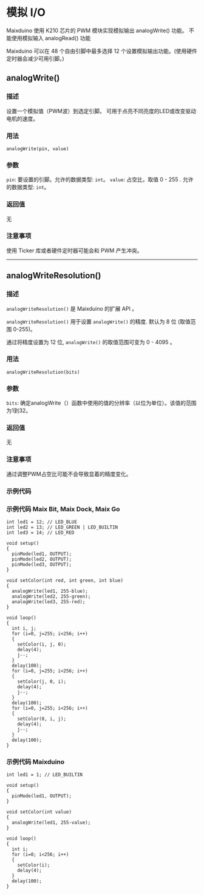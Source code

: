 模拟 I/O
=====

Maixduino 使用 K210 芯片的 PWM 模块实现模拟输出 analogWrite() 功能。 不能使用模拟输入 analogRead() 功能

Maixduino 可以在 48 个自由引脚中最多选择 12 个设置模拟输出功能。(使用硬件定时器会减少可用引脚。)

## analogWrite()

### 描述 

设置一个模拟值（PWM波）到选定引脚。 可用于点亮不同亮度的LED或改变驱动电机的速度。

### 用法

`analogWrite(pin, value)`

### 参数

`pin`: 要设置的引脚。允许的数据类型: `int`。
`value`: 占空比，取值 0 - 255 . 允许的数据类型: `int`。

### 返回值

无

### 注意事项

使用 Ticker 库或者硬件定时器可能会和 PWM 产生冲突。

-----

## analogWriteResolution()

### 描述

`analogWriteResolution()` 是 Maixduino 的扩展 API 。

`analogWriteResolution()` 用于设置 `analogWrite()` 的精度. 默认为 8 位 (取值范围 0-255)。


通过将精度设置为 12 位,  `analogWrite()` 的取值范围可变为 0 - 4095 。

### 用法

`analogWriteResolution(bits)`

### 参数

`bits`: 确定analogWrite（）函数中使用的值的分辨率（以位为单位）。该值的范围为1到32。

### 返回值

无

### 注意事项


通过调整PWM占空比可能不会导致显着的精度变化。

### 示例代码

### 示例代码 Maix Bit, Maix Dock, Maix Go

```
int led1 = 12; // LED_BLUE
int led2 = 13; // LED_GREEN | LED_BUILTIN
int led3 = 14; // LED_RED

void setup()
{
  pinMode(led1, OUTPUT);
  pinMode(led2, OUTPUT);
  pinMode(led3, OUTPUT);
}

void setColor(int red, int green, int blue)
{
  analogWrite(led1, 255-blue);
  analogWrite(led2, 255-green);
  analogWrite(led3, 255-red);
}

void loop()
{
  int i, j;
  for (i=0, j=255; i<256; i++)
  {
    setColor(i, j, 0);
    delay(4);
    j--;
  }
  delay(100);           
  for (i=0, j=255; i<256; i++)
  {
    setColor(j, 0, i);
    delay(4);
    j--;
  }
  delay(100);           
  for (i=0, j=255; i<256; i++)
  {
    setColor(0, i, j);
    delay(4);
    j--;
  }
  delay(100);        
}
```

### 示例代码 Maixduino

```
int led1 = 1; // LED_BUILTIN

void setup()
{
  pinMode(led1, OUTPUT);
}

void setColor(int value)
{
  analogWrite(led1, 255-value);
}

void loop()
{
  int i;
  for (i=0; i<256; i++)
  {
    setColor(i);
    delay(4);
  }
  delay(100);        
}
```
